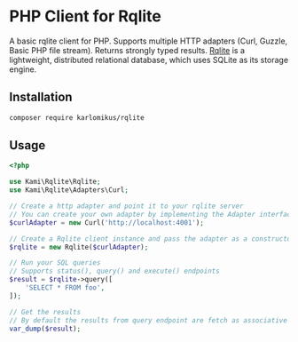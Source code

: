 # PHP Client for Rqlite

A basic rqlite client for PHP. Supports multiple HTTP adapters (Curl, Guzzle, Basic PHP file stream). Returns strongly typed results. [Rqlite](https://rqlite.io) is a lightweight, distributed relational database, which uses SQLite as its storage engine.

## Installation

```bash
composer require karlomikus/rqlite
```

## Usage

```php
<?php

use Kami\Rqlite\Rqlite;
use Kami\Rqlite\Adapters\Curl;

// Create a http adapter and point it to your rqlite server
// You can create your own adapter by implementing the Adapter interface
$curlAdapter = new Curl('http://localhost:4001');

// Create a Rqlite client instance and pass the adapter as a constructor argument
$rqlite = new Rqlite($curlAdapter);

// Run your SQL queries
// Supports status(), query() and execute() endpoints
$result = $rqlite->query([
    'SELECT * FROM foo',
]);

// Get the results
// By default the results from query endpoint are fetch as associative arrays
var_dump($result);
```

